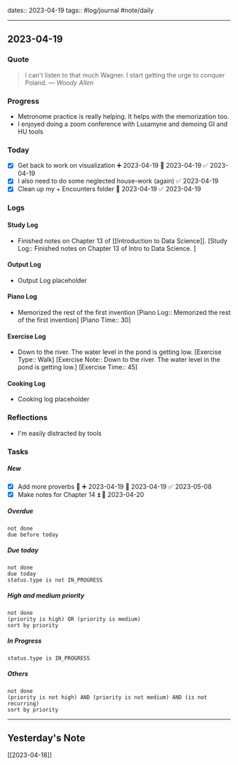 dates:: 2023-04-19
tags:: #log/journal #note/daily 

---
## 2023-04-19

### Quote

> I can't listen to that much Wagner. I start getting the urge to conquer Poland.
> — <cite>Woody Allen</cite>

### Progress

- Metronome practice is really helping. It helps with the memorization too.
- I enjoyed doing a zoom conference with Lusamyne and demoing GI and HU tools

### Today

- [x] Get back to work on visualization ➕ 2023-04-19 📅 2023-04-19 ✅ 2023-04-19
- [x] I also need to do some neglected house-work (again) ✅ 2023-04-19
- [x] Clean up my + Encounters folder 🛫 2023-04-19 ✅ 2023-04-19

### Logs

#### Study Log

- Finished notes on Chapter 13 of [[Introduction to Data Science]].  [Study Log:: Finished notes on Chapter 13 of Intro to Data Science. ]

#### Output Log

- Output Log placeholder

#### Piano Log

- Memorized the rest of the first invention [Piano Log:: Memorized the rest of the first invention]  [Piano Time:: 30] 

#### Exercise Log

- Down to the  river. The water level in the pond is getting low. [Exercise Type:: Walk]  [Exercise Note:: Down to the  river. The water level in the pond is getting low.]  [Exercise Time:: 45]

#### Cooking Log

- Cooking log placeholder


### Reflections

- I'm easily distracted by tools

### Tasks

##### New

- [x] Add more proverbs 🔽 ➕ 2023-04-19 🛫 2023-04-19 ✅ 2023-05-08
- [x] Make notes for Chapter 14 ⏫ 🛫 2023-04-20

##### Overdue

```tasks
not done
due before today
```


##### Due today

```tasks
not done
due today
status.type is not IN_PROGRESS
```

##### High and medium priority

```tasks
not done
(priority is high) OR (priority is medium)
sort by priority
```

##### In Progress

```tasks
status.type is IN_PROGRESS
```

##### Others


```tasks
not done
(priority is not high) AND (priority is not medium) AND (is not recurring)
sort by priority
```


---
## Yesterday's Note

[[2023-04-18]]


